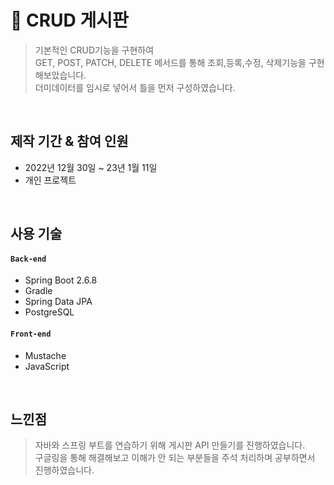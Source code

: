 # :pushpin: CRUD 게시판 
>기본적인 CRUD기능을 구현하여  
>GET, POST, PATCH, DELETE 메서드를 통해 조회,등록,수정, 삭제기능을 구현해보았습니다.  
>더미데이터를 임시로 넣어서 틀을 먼저 구성하였습니다.


</br>

## 제작 기간 & 참여 인원
- 2022년 12월 30일 ~ 23년 1월 11일
- 개인 프로젝트

</br>

## 사용 기술
#### `Back-end`
  - Spring Boot 2.6.8
  - Gradle
  - Spring Data JPA
  - PostgreSQL


#### `Front-end`
  - Mustache
  - JavaScript

</br>

##  느낀점
>자바와 스프링 부트를 연습하기 위해 게시판 API 만들기를 진행하였습니다.  
>구글링을 통해 해결해보고 이해가 안 되는 부분들을 주석 처리하며 공부하면서 진행하였습니다.  
